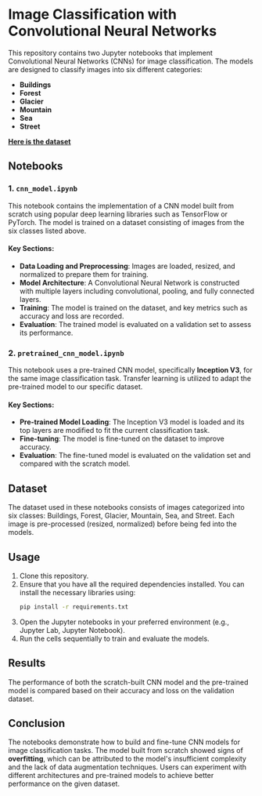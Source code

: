 # Image Classification with Convolutional Neural Networks

This repository contains two Jupyter notebooks that implement Convolutional Neural Networks (CNNs) for image classification. The models are designed to classify images into six different categories:

- **Buildings**
- **Forest**
- **Glacier**
- **Mountain**
- **Sea**
- **Street**

[**Here is the dataset**](https://www.kaggle.com/datasets/puneet6060/intel-image-classification)


## Notebooks

### 1. `cnn_model.ipynb`
This notebook contains the implementation of a CNN model built from scratch using popular deep learning libraries such as TensorFlow or PyTorch. The model is trained on a dataset consisting of images from the six classes listed above.

#### Key Sections:
- **Data Loading and Preprocessing**: Images are loaded, resized, and normalized to prepare them for training.
- **Model Architecture**: A Convolutional Neural Network is constructed with multiple layers including convolutional, pooling, and fully connected layers.
- **Training**: The model is trained on the dataset, and key metrics such as accuracy and loss are recorded.
- **Evaluation**: The trained model is evaluated on a validation set to assess its performance.

### 2. `pretrained_cnn_model.ipynb`
This notebook uses a pre-trained CNN model, specifically **Inception V3**, for the same image classification task. Transfer learning is utilized to adapt the pre-trained model to our specific dataset.

#### Key Sections:
- **Pre-trained Model Loading**: The Inception V3 model is loaded and its top layers are modified to fit the current classification task.
- **Fine-tuning**: The model is fine-tuned on the dataset to improve accuracy.
- **Evaluation**: The fine-tuned model is evaluated on the validation set and compared with the scratch model.

## Dataset
The dataset used in these notebooks consists of images categorized into six classes: Buildings, Forest, Glacier, Mountain, Sea, and Street. Each image is pre-processed (resized, normalized) before being fed into the models.

## Usage
1. Clone this repository.
2. Ensure that you have all the required dependencies installed. You can install the necessary libraries using:
    ```bash
    pip install -r requirements.txt
    ```
3. Open the Jupyter notebooks in your preferred environment (e.g., Jupyter Lab, Jupyter Notebook).
4. Run the cells sequentially to train and evaluate the models.

## Results
The performance of both the scratch-built CNN model and the pre-trained model is compared based on their accuracy and loss on the validation dataset.

## Conclusion
The notebooks demonstrate how to build and fine-tune CNN models for image classification tasks. The model built from scratch showed signs of **overfitting**, which can be attributed to the model's insufficient complexity and the lack of data augmentation techniques. Users can experiment with different architectures and pre-trained models to achieve better performance on the given dataset.
